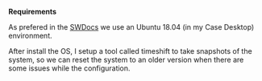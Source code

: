 **Requirements**

As prefered in the [SWDocs](https://docs.shopware.com/en/shopware-platform-dev-en/getting-started/requirements) we use an Ubuntu 18.04 (in my Case Desktop) environment.

After install the OS, I setup a tool called timeshift to take snapshots of the system, so we can reset the system to an older version when there are some issues while the configuration.

